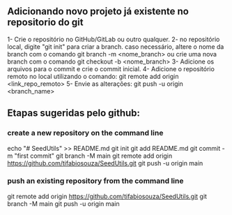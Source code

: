 ## Adicionando novo projeto já existente no repositorio do git

  1- Crie o repositório no GitHub/GitLab ou outro qualquer.
  2- no repositório local, digite "git init" para criar a branch. caso necessário, altere o nome da branch com o comando git branch -m <nome_branch> ou crie uma nova branch com o comando git checkout -b <nome_branch>
  3- Adicione os arquivos para o commit e crie o commit inicial.
  4- Adicione o repositório remoto no local utilizando o comando: git remote add origin <link_repo_remoto>
  5- Envie as alterações: git push -u origin <branch_name>

## Etapas sugeridas pelo github:

### create a new repository on the command line
  echo "# SeedUtils" >> README.md
  git init
  git add README.md
  git commit -m "first commit"
  git branch -M main
  git remote add origin https://github.com/tifabiosouza/SeedUtils.git
  git push -u origin main


### push an existing repository from the command line
  git remote add origin https://github.com/tifabiosouza/SeedUtils.git
  git branch -M main
  git push -u origin main
